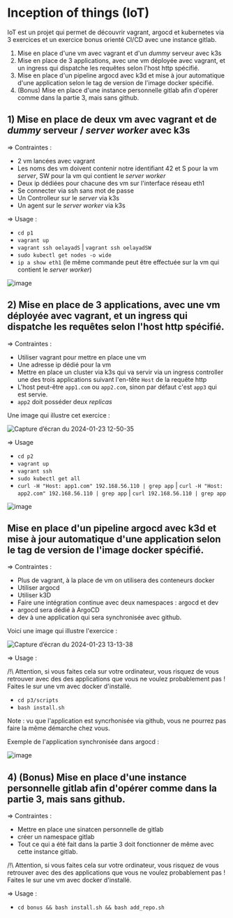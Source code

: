 # Inception of things (IoT)

IoT est un projet qui permet de découvrir vagrant, argocd et kubernetes via 3 exercices et un exercice bonus orienté CI/CD avec une instance gitlab.

1) Mise en place d'une vm avec vagrant et d'un _dummy_ serveur avec k3s
2) Mise en place de 3 applications, avec une vm déployée avec vagrant, et un ingress qui dispatche les requêtes selon l'host http spécifié.
3) Mise en place d'un pipeline argocd avec k3d et mise à jour automatique d'une application selon le tag de version de l'image docker spécifié.
4) (Bonus) Mise en place d'une instance personnelle gitlab afin d'opérer comme dans la partie 3, mais sans github.


## 1) Mise en place de deux vm avec vagrant et de _dummy_ serveur / _server worker_  avec k3s
=> Contraintes :
- 2 vm lancées avec vagrant
- Les noms des vm doivent contenir notre identifiant 42 et S pour la vm _server_, SW pour la vm qui contient le _server worker_
- Deux ip dédiées pour chacune des vm sur l'interface réseau eth1
- Se connecter via ssh sans mot de passe
- Un Controlleur sur le _server_ via k3s
- Un agent sur le _server worker_ via k3s

=> Usage :
- `cd p1`
- `vagrant up`
- `vagrant ssh oelayadS` | `vagrant ssh oelayadSW`
- `sudo kubectl get nodes -o wide`
- `ip a show eth1` (le même commande peut être effectuée sur la vm qui contient le _server worker_)

![image](https://github.com/owalid/IOT/assets/61985948/b3a37744-3995-4015-82ab-0d78c55a8535)

## 2) Mise en place de 3 applications, avec une vm déployée avec vagrant, et un ingress qui dispatche les requêtes selon l'host http spécifié.
=> Contraintes :
- Utiliser vagrant pour mettre en place une vm
- Une adresse ip dédié pour la vm
- Mettre en place un cluster via k3s qui va servir via un ingress controller une des trois applications suivant l'en-tête `Host` de la requête http
- L'host peut-être `app1.com` ou `app2.com`, sinon par défaut c'est `app3` qui est servie.
- `app2` doit posséder deux _replicas_

Une image qui illustre cet exercice :

![Capture d’écran du 2024-01-23 12-50-35](https://github.com/owalid/IOT/assets/61985948/7919f83a-659b-4122-b22a-6884025c6b82)


=> Usage
- `cd p2`
- `vagrant up`
- `vagrant ssh`
- `sudo kubectl get all`
- `curl -H "Host: app1.com" 192.168.56.110 | grep app` | `curl -H "Host: app2.com" 192.168.56.110 | grep app` | `curl 192.168.56.110 | grep app`

![image](https://github.com/owalid/IOT/assets/61985948/4ff6d102-1f76-4ca9-b68d-99f1d8b3e81a)

## Mise en place d'un pipeline argocd avec k3d et mise à jour automatique d'une application selon le tag de version de l'image docker spécifié.

=> Contraintes :
- Plus de vagrant, à la place de vm on utilisera des conteneurs docker
- Utiliser argocd
- Utiliser k3D
- Faire une intégration continue avec deux namespaces : argocd et dev
- argocd sera dédié à ArgoCD
- dev à une application qui sera synchronisée avec github.

Voici une image qui illustre l'exercice :

![Capture d’écran du 2024-01-23 13-13-38](https://github.com/owalid/IOT/assets/61985948/be7b184f-e29e-4753-9b37-e4ba9d5ed780)

=> Usage :

/!\ Attention, si vous faites cela sur votre ordinateur, vous risquez de vous retrouver avec des des applications que vous ne voulez probablement pas ! Faites le sur une vm avec docker d'installé.

- `cd p3/scripts`
- `bash install.sh`

Note : vu que l'application est syncrhonisée via github, vous ne pourrez pas faire la même démarche chez vous.

Exemple de l'application synchronisée dans argocd :

![image](https://github.com/owalid/IOT/assets/61985948/2f5cc509-2f6c-45b8-90d4-8c015e7fb690)

## 4) (Bonus) Mise en place d'une instance personnelle gitlab afin d'opérer comme dans la partie 3, mais sans github.

=> Contraintes :
- Mettre en place une sinatcen personnelle de gitlab
- créer un namespace gitlab
- Tout ce qui a été fait dans la partie 3 doit fonctionner de même avec cette instance gitlab.

/!\ Attention, si vous faites cela sur votre ordinateur, vous risquez de vous retrouver avec des des applications que vous ne voulez probablement pas ! Faites le sur une vm avec docker d'installé.

=> Usage :
- `cd bonus && bash install.sh && bash add_repo.sh`


